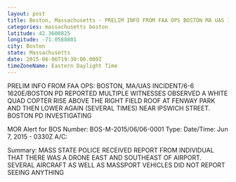```yaml
---
layout: post
title: Boston, Massachusetts - PRELIM INFO FROM FAA OPS BOSTON MA UAS INCIDENT 6 6 1620E BOSTON PD REPORTED
categories: massachusetts boston
latitude: 42.3600825
longitude: -71.0588801
city: Boston
state: Massachusetts
date: 2015-06-06T19:30:00.000Z
timeZoneName: Eastern Daylight Time
---
```


PRELIM INFO FROM FAA OPS: BOSTON, MA/UAS INCIDENT/6-6 1620E/BOSTON PD REPORTED MULTIPLE WITNESSES OBSERVED  A WHITE QUAD COPTER RISE ABOVE THE RIGHT FIELD ROOF AT FENWAY PARK AND THEN LOWER AGAIN (SEVERAL TIMES) NEAR IPSWICH STREET. BOSTON PD INVESTIGATING 



MOR Alert for BOS
Number: BOS-M-2015/06/06-0001
Type: 
Date/Time: Jun 7, 2015 - 0330Z
A/C: 

Summary: MASS STATE POLICE RECEIVED REPORT FROM INDIVIDUAL THAT THERE WAS A DRONE EAST AND SOUTHEAST OF AIRPORT. SEVERAL AIRCRAFT AS WELL AS MASSPORT VEHICLES DID NOT REPORT SEEING ANYTHING



